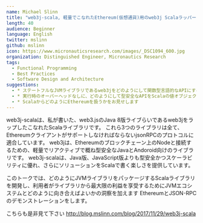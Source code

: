 ```yaml
---
name: Michael Slinn
title: "web3j-scala, 軽量でこなれたEthereum(仮想通貨)用のweb3j Scalaラッパー"
length: 40
audience: Beginner
language: English
twitter: mslinn
github: mslinn
icon: https://www.micronauticsresearch.com/images/_DSC1094_600.jpg
organization: Distinguished Engineer, Micronautics Research
tags:
  - Functional Programming
  - Best Practices
  - Software Design and Architecture
suggestions:
  - * ステートフルなJVMライブラリであるweb3jをどのようにして関数型言語的なAPIにするかをお見せします
  - * 実行時のオーバーヘッドなしに、どのようにして型安全なAPIをScalaの値オブジェクトを使って実現するかをお見せします
  - * ScalaからどのようにEthereumを扱うかをお見せします
---
```

web3j-scalaは、私が書いた、web3.jsのJava 8版ライブらいであるweb3jをラップしたこなれたScalaライブラリです。
これら3つのライブラリは全て、EthereumクライアントがサポートしなければならないjsonRPCのプロトコルに適合しています。
web3jは、Ethereumのブロックチェーン上のNodeと接続するための、軽量でリアクティブで概ね型安全なJavaとAndoroid向けのライブラリです。
web3j-scalaは、Java版、JavaScript版よりも型安全かつスケーラビリティに優れ、さらにソリューションをScalaで書く楽しさを提供しています。

このトークでは、どのようにJVMライブラリをパッケージするScalaライブラリを開発し、利用者がライブラリから最大限の利益を享受するためにJVMエコシステムとどのように向き合えばよいかの洞察を加えます
EthereumとJSON-RPCのデモンストレーションをします。

こちらも是非見て下さい http://blog.mslinn.com/blog/2017/11/29/web3j-scala